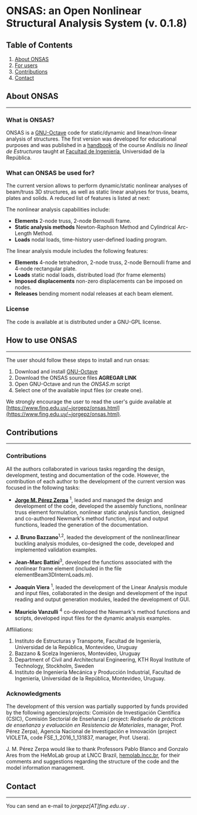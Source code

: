 # ONSAS: an Open Nonlinear Structural Analysis System (v. 0.1.8)

## Table of Contents
1. [About ONSAS](#aboutonsas)
1. [For users](#howtouseonsas)
1. [Contributions](#contributions)
1. [Contact](#contact)

## About ONSAS <a name="aboutonsas"></a>
------

### What is ONSAS?

ONSAS is a [GNU-Octave](https://www.gnu.org/software/octave/) code for static/dynamic and linear/non-linear analysis of structures. The first version was developed for educational purposes and was published in a [handbook](https://www.fing.edu.uy/~jorgepz/files/Bazzano_P%C3%A9rezZerpa_Introducci%C3%B3n_al_An%C3%A1lisis_No_Lineal_de_Estructuras_2017.pdf) of the course _Análisis no lineal de Estructuras_ taught at [Facultad de Ingeniería](https://www.fing.edu.uy/), Universidad de la República.
  
### What can ONSAS be used for?

The current version allows to perform dynamic/static nonlinear analyses of beam/truss 3D structures, as well as static linear analyses for truss, beams, plates and solids. A reduced list of features is listed at next:

The nonlinear analysis capabilities include:

* **Elements** 2-node truss, 2-node Bernoulli frame.
* **Static analysis methods** Newton-Raphson Method and Cylindrical Arc-Length Method.
* **Loads** nodal loads, time-history user-defined loading program.

The linear analysis module includes the following features:

*	**Elements** 4-node tetrahedron, 2-node truss, 2-node Bernoulli frame and 4-node rectangular plate.
* **Loads** static nodal loads, distributed load (for frame elements)
* **Imposed displacements** non-zero displacements can be imposed on nodes.
* **Releases** bending moment nodal releases at each beam element.


### License

The code is available at is distributed under a GNU-GPL license.



## How to use ONSAS <a name="howtouseonsas"></a>
------

The user should follow these steps to install and run onsas:

1. Download and install [GNU-Octave](https://www.gnu.org/software/octave/)
1. Download the ONSAS source files **AGREGAR LINK**
1. Open GNU-Octave and run the _ONSAS.m_ script
1. Select one of the available input files (or create one).

We strongly encourage the user to read the user's guide available at [https://www.fing.edu.uy/~jorgepz/onsas.html](https://www.fing.edu.uy/~jorgepz/onsas.html).


## Contributions <a name="contributions"></a>
------

### Contributions
All the authors collaborated in various tasks regarding the design, development, testing and documentation of the code. However, the contribution of each author to the development of the current version was focused in the following tasks:

* [**Jorge M. Pérez Zerpa**](https://www.fing.edu.uy/~jorgepz) <sup>1</sup>, leaded and managed the design and development of the code, developed the assembly functions, nonlinear truss element formulation, nonlinear static analysis function, designed and co-authored Newmark's method function, input and output functions, leaded the generation of the documentation.

* **J. Bruno Bazzano**<sup>1,2</sup>, leaded the development of the nonlinear/linear buckling analysis modules, co-designed the code, developed and implemented validation examples.

* **Jean-Marc Battini**<sup>3</sup>, developed the functions associated with the nonlinear frame element (included in the file elementBeam3DInternLoads.m).

* **Joaquín Viera** <sup>1</sup>, leaded the development of the Linear Analysis module and input files, collaborated in the design and development of the input reading and output generation modules, leaded the development of GUI.

* **Mauricio Vanzulli** <sup>4</sup> co-developed the Newmark's method functions and scripts, developed input files for the dynamic analysis examples.

Affiliations:

1. Instituto de Estructuras y Transporte, Facultad de Ingeniería, Universidad de la República, Montevideo, Uruguay
1. Bazzano & Scelza Ingenieros, Montevideo, Uruguay
1. Department of Civil and Architectural Engineering, KTH Royal Institute of Technology, Stockholm, Sweden
1. Instituto de Ingeniería Mecánica y Producción Industrial, Facultad de Ingeniería, Universidad de la República, Montevideo, Uruguay.

### Acknowledgments
The development of this version was partially supported by funds provided by the following agencies/projects: Comisión de Investigación Científica (CSIC), Comisión Sectorial de Enseñanza ( project: _Rediseño de prácticas de enseñanza y evaluación en Resistencia de Materiales_, manager, Prof. Pérez Zerpa), Agencia Nacional de Investigación e Innovación (project VIOLETA, code FSE_1_2016_1_131837, manager, Prof. Usera).

J. M. Pérez Zerpa would like to thank Professors Pablo Blanco and Gonzalo Ares from the HeMoLab group at LNCC Brazil, [hemolab.lncc.br](http://hemolab.lncc.br/), for their comments and suggestions regarding the structure of the code and the model information management.

## Contact <a name="contact"></a>
------

You can send an e-mail to _jorgepz[AT]fing.edu.uy_ .
